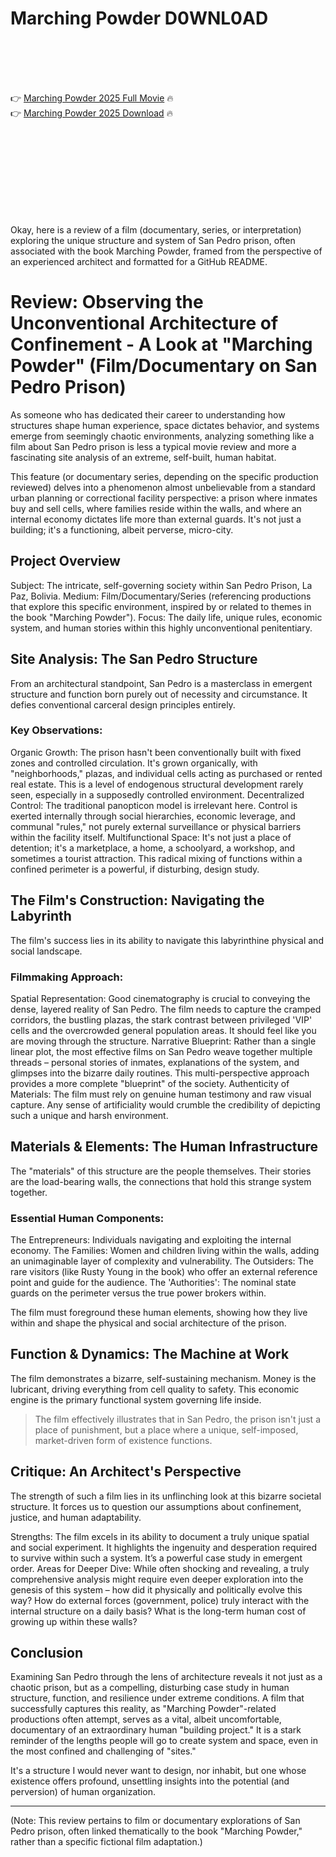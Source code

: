 # Marching Powder D0WNL0AD

<br><br><br><br>


👉 <a href="https://Jack-soltheosmitsis1971.github.io/dkuhdspsvy/">Marching Powder 2025 Full Movie</a> 🔥
<br>
👉 <a href="https://Jack-soltheosmitsis1971.github.io/dkuhdspsvy/">Marching Powder 2025 Download</a> 🔥


<br><br><br><br><br><br><br><br>


Okay, here is a review of a film (documentary, series, or interpretation) exploring the unique structure and system of San Pedro prison, often associated with the book Marching Powder, framed from the perspective of an experienced architect and formatted for a GitHub README.


# Review: Observing the Unconventional Architecture of Confinement - A Look at "Marching Powder" (Film/Documentary on San Pedro Prison)

As someone who has dedicated their career to understanding how structures shape human experience, space dictates behavior, and systems emerge from seemingly chaotic environments, analyzing something like a film about San Pedro prison is less a typical movie review and more a fascinating site analysis of an extreme, self-built, human habitat.

This feature (or documentary series, depending on the specific production reviewed) delves into a phenomenon almost unbelievable from a standard urban planning or correctional facility perspective: a prison where inmates buy and sell cells, where families reside within the walls, and where an internal economy dictates life more than external guards. It's not just a building; it's a functioning, albeit perverse, micro-city.

## Project Overview

   Subject: The intricate, self-governing society within San Pedro Prison, La Paz, Bolivia.
   Medium: Film/Documentary/Series (referencing productions that explore this specific environment, inspired by or related to themes in the book "Marching Powder").
   Focus: The daily life, unique rules, economic system, and human stories within this highly unconventional penitentiary.

## Site Analysis: The San Pedro Structure

From an architectural standpoint, San Pedro is a masterclass in emergent structure and function born purely out of necessity and circumstance. It defies conventional carceral design principles entirely.

### Key Observations:

   Organic Growth: The prison hasn't been conventionally built with fixed zones and controlled circulation. It's grown organically, with "neighborhoods," plazas, and individual cells acting as purchased or rented real estate. This is a level of endogenous structural development rarely seen, especially in a supposedly controlled environment.
   Decentralized Control: The traditional panopticon model is irrelevant here. Control is exerted internally through social hierarchies, economic leverage, and communal "rules," not purely external surveillance or physical barriers within the facility itself.
   Multifunctional Space: It's not just a place of detention; it's a marketplace, a home, a schoolyard, a workshop, and sometimes a tourist attraction. This radical mixing of functions within a confined perimeter is a powerful, if disturbing, design study.

## The Film's Construction: Navigating the Labyrinth

The film's success lies in its ability to navigate this labyrinthine physical and social landscape.

### Filmmaking Approach:

   Spatial Representation: Good cinematography is crucial to conveying the dense, layered reality of San Pedro. The film needs to capture the cramped corridors, the bustling plazas, the stark contrast between privileged 'VIP' cells and the overcrowded general population areas. It should feel like you are moving through the structure.
   Narrative Blueprint: Rather than a single linear plot, the most effective films on San Pedro weave together multiple threads – personal stories of inmates, explanations of the system, and glimpses into the bizarre daily routines. This multi-perspective approach provides a more complete "blueprint" of the society.
   Authenticity of Materials: The film must rely on genuine human testimony and raw visual capture. Any sense of artificiality would crumble the credibility of depicting such a unique and harsh environment.

## Materials & Elements: The Human Infrastructure

The "materials" of this structure are the people themselves. Their stories are the load-bearing walls, the connections that hold this strange system together.

### Essential Human Components:

   The Entrepreneurs: Individuals navigating and exploiting the internal economy.
   The Families: Women and children living within the walls, adding an unimaginable layer of complexity and vulnerability.
   The Outsiders: The rare visitors (like Rusty Young in the book) who offer an external reference point and guide for the audience.
   The 'Authorities': The nominal state guards on the perimeter versus the true power brokers within.

The film must foreground these human elements, showing how they live within and shape the physical and social architecture of the prison.

## Function & Dynamics: The Machine at Work

The film demonstrates a bizarre, self-sustaining mechanism. Money is the lubricant, driving everything from cell quality to safety. This economic engine is the primary functional system governing life inside.

> The film effectively illustrates that in San Pedro, the prison isn't just a place of punishment, but a place where a unique, self-imposed, market-driven form of existence functions.

## Critique: An Architect's Perspective

The strength of such a film lies in its unflinching look at this bizarre societal structure. It forces us to question our assumptions about confinement, justice, and human adaptability.

   Strengths: The film excels in its ability to document a truly unique spatial and social experiment. It highlights the ingenuity and desperation required to survive within such a system. It’s a powerful case study in emergent order.
   Areas for Deeper Dive: While often shocking and revealing, a truly comprehensive analysis might require even deeper exploration into the genesis of this system – how did it physically and politically evolve this way? How do external forces (government, police) truly interact with the internal structure on a daily basis? What is the long-term human cost of growing up within these walls?

## Conclusion

Examining San Pedro through the lens of architecture reveals it not just as a chaotic prison, but as a compelling, disturbing case study in human structure, function, and resilience under extreme conditions. A film that successfully captures this reality, as "Marching Powder"-related productions often attempt, serves as a vital, albeit uncomfortable, documentary of an extraordinary human "building project." It is a stark reminder of the lengths people will go to create system and space, even in the most confined and challenging of "sites."

It's a structure I would never want to design, nor inhabit, but one whose existence offers profound, unsettling insights into the potential (and perversion) of human organization.

---
(Note: This review pertains to film or documentary explorations of San Pedro prison, often linked thematically to the book "Marching Powder," rather than a specific fictional film adaptation.)


